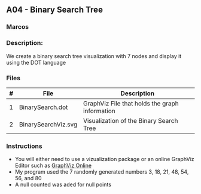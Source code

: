 ## A04 - Binary Search Tree
### Marcos
### Description:

We create a binary search tree visualization with 7 nodes and display it using the DOT language

### Files

|   #   | File                | Description                                        |
| :---: | ----------------    | -------------------------------------------------- |
|   1   | BinarySearch.dot    | GraphViz File that holds the graph information     |
|   2   | BinarySearchViz.svg | Visualization of the Binary Search Tree            |

### Instructions

- You will either need to use a vizualization package or an online GraphViz Editor such as [GraphViz Online](https://dreampuf.github.io/GraphvizOnline/)
- My program used the 7 randomly generated numbers 3, 18, 21, 48, 54, 56, and 80
- A null counted was aded for null points

